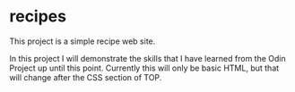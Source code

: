 # recipes
This project is a simple recipe web site.

In this project I will demonstrate the skills that I have learned from the Odin Project up until this point. Currently this will only be basic HTML, but that will change after the CSS section of TOP.